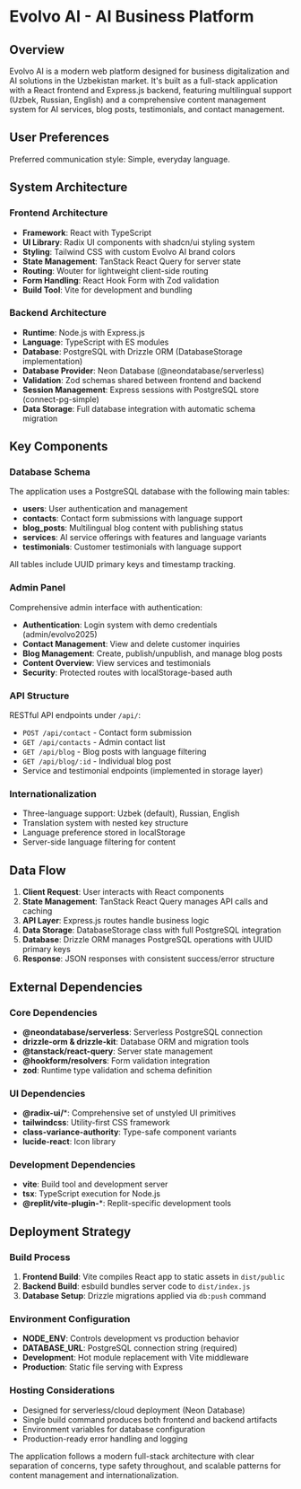 # Evolvo AI - AI Business Platform

## Overview

Evolvo AI is a modern web platform designed for business digitalization and AI solutions in the Uzbekistan market. It's built as a full-stack application with a React frontend and Express.js backend, featuring multilingual support (Uzbek, Russian, English) and a comprehensive content management system for AI services, blog posts, testimonials, and contact management.

## User Preferences

Preferred communication style: Simple, everyday language.

## System Architecture

### Frontend Architecture
- **Framework**: React with TypeScript
- **UI Library**: Radix UI components with shadcn/ui styling system
- **Styling**: Tailwind CSS with custom Evolvo AI brand colors
- **State Management**: TanStack React Query for server state
- **Routing**: Wouter for lightweight client-side routing
- **Form Handling**: React Hook Form with Zod validation
- **Build Tool**: Vite for development and bundling

### Backend Architecture
- **Runtime**: Node.js with Express.js
- **Language**: TypeScript with ES modules
- **Database**: PostgreSQL with Drizzle ORM (DatabaseStorage implementation)
- **Database Provider**: Neon Database (@neondatabase/serverless)
- **Validation**: Zod schemas shared between frontend and backend
- **Session Management**: Express sessions with PostgreSQL store (connect-pg-simple)
- **Data Storage**: Full database integration with automatic schema migration

## Key Components

### Database Schema
The application uses a PostgreSQL database with the following main tables:
- **users**: User authentication and management
- **contacts**: Contact form submissions with language support
- **blog_posts**: Multilingual blog content with publishing status
- **services**: AI service offerings with features and language variants
- **testimonials**: Customer testimonials with language support

All tables include UUID primary keys and timestamp tracking.

### Admin Panel
Comprehensive admin interface with authentication:
- **Authentication**: Login system with demo credentials (admin/evolvo2025)
- **Contact Management**: View and delete customer inquiries
- **Blog Management**: Create, publish/unpublish, and manage blog posts
- **Content Overview**: View services and testimonials
- **Security**: Protected routes with localStorage-based auth

### API Structure
RESTful API endpoints under `/api/`:
- `POST /api/contact` - Contact form submission
- `GET /api/contacts` - Admin contact list
- `GET /api/blog` - Blog posts with language filtering
- `GET /api/blog/:id` - Individual blog post
- Service and testimonial endpoints (implemented in storage layer)

### Internationalization
- Three-language support: Uzbek (default), Russian, English
- Translation system with nested key structure
- Language preference stored in localStorage
- Server-side language filtering for content

## Data Flow

1. **Client Request**: User interacts with React components
2. **State Management**: TanStack React Query manages API calls and caching
3. **API Layer**: Express.js routes handle business logic
4. **Data Storage**: DatabaseStorage class with full PostgreSQL integration
5. **Database**: Drizzle ORM manages PostgreSQL operations with UUID primary keys
6. **Response**: JSON responses with consistent success/error structure

## External Dependencies

### Core Dependencies
- **@neondatabase/serverless**: Serverless PostgreSQL connection
- **drizzle-orm & drizzle-kit**: Database ORM and migration tools
- **@tanstack/react-query**: Server state management
- **@hookform/resolvers**: Form validation integration
- **zod**: Runtime type validation and schema definition

### UI Dependencies
- **@radix-ui/***: Comprehensive set of unstyled UI primitives
- **tailwindcss**: Utility-first CSS framework
- **class-variance-authority**: Type-safe component variants
- **lucide-react**: Icon library

### Development Dependencies
- **vite**: Build tool and development server
- **tsx**: TypeScript execution for Node.js
- **@replit/vite-plugin-***: Replit-specific development tools

## Deployment Strategy

### Build Process
1. **Frontend Build**: Vite compiles React app to static assets in `dist/public`
2. **Backend Build**: esbuild bundles server code to `dist/index.js`
3. **Database Setup**: Drizzle migrations applied via `db:push` command

### Environment Configuration
- **NODE_ENV**: Controls development vs production behavior
- **DATABASE_URL**: PostgreSQL connection string (required)
- **Development**: Hot module replacement with Vite middleware
- **Production**: Static file serving with Express

### Hosting Considerations
- Designed for serverless/cloud deployment (Neon Database)
- Single build command produces both frontend and backend artifacts
- Environment variables for database configuration
- Production-ready error handling and logging

The application follows a modern full-stack architecture with clear separation of concerns, type safety throughout, and scalable patterns for content management and internationalization.